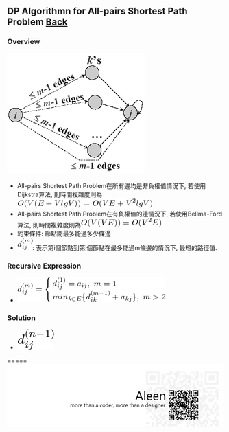 ## DP Algorithmn for All-pairs Shortest Path Problem	[Back](./../DP.md)

### Overview
<img src="./overview.png">

- All-pairs Shortest Path Problem在所有邊均是非負權值情況下, 若使用Dijkstra算法, 則時間複雜度則為<img src="./time.png">
- All-pairs Shortest Path Problem在有負權值的邊情況下, 若使用Bellma-Ford算法, 則時間複雜度則為<img src="./time1.png">
- 約束條件: 節點間最多能過多少條邊
- <img src="./dmij.png">: 表示第i個節點到第j個節點在最多能過m條邊的情況下, 最短的路徑值.

### Recursive Expression
- <img src="./recursive_expression.png">

### Solution
- <img src="./solution.png">

=====
<a href="http://aleen42.github.io/" target="_blank" ><img src="./../../../../pic/tail.gif"></a>
